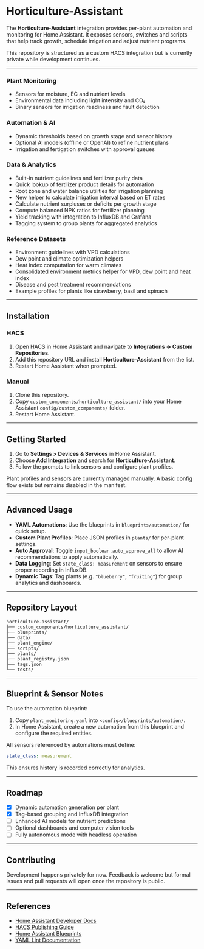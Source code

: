 # Horticulture-Assistant

The **Horticulture-Assistant** integration provides per-plant automation and monitoring for Home Assistant. It exposes sensors, switches and scripts that help track growth, schedule irrigation and adjust nutrient programs.

This repository is structured as a custom HACS integration but is currently private while development continues.

---

### Plant Monitoring
- Sensors for moisture, EC and nutrient levels
- Environmental data including light intensity and CO₂
- Binary sensors for irrigation readiness and fault detection

### Automation & AI
- Dynamic thresholds based on growth stage and sensor history
- Optional AI models (offline or OpenAI) to refine nutrient plans
- Irrigation and fertigation switches with approval queues

### Data & Analytics
- Built-in nutrient guidelines and fertilizer purity data
- Quick lookup of fertilizer product details for automation
- Root zone and water balance utilities for irrigation planning
- New helper to calculate irrigation interval based on ET rates
- Calculate nutrient surpluses or deficits per growth stage
- Compute balanced NPK ratios for fertilizer planning
- Yield tracking with integration to InfluxDB and Grafana
- Tagging system to group plants for aggregated analytics

### Reference Datasets
- Environment guidelines with VPD calculations
- Dew point and climate optimization helpers
- Heat index computation for warm climates
- Consolidated environment metrics helper for VPD, dew point and heat index
- Disease and pest treatment recommendations
- Example profiles for plants like strawberry, basil and spinach

---

## Installation

### HACS
1. Open HACS in Home Assistant and navigate to **Integrations → Custom Repositories**.
2. Add this repository URL and install **Horticulture-Assistant** from the list.
3. Restart Home Assistant when prompted.

### Manual
1. Clone this repository.
2. Copy `custom_components/horticulture_assistant/` into your Home Assistant `config/custom_components/` folder.
3. Restart Home Assistant.

---

## Getting Started

1. Go to **Settings > Devices & Services** in Home Assistant.
2. Choose **Add Integration** and search for **Horticulture-Assistant**.
3. Follow the prompts to link sensors and configure plant profiles.

Plant profiles and sensors are currently managed manually. A basic config flow exists but remains disabled in the manifest.

---

## Advanced Usage

- **YAML Automations**: Use the blueprints in `blueprints/automation/` for quick setup.
- **Custom Plant Profiles**: Place JSON profiles in `plants/` for per-plant settings.
- **Auto Approval**: Toggle `input_boolean.auto_approve_all` to allow AI recommendations to apply automatically.
- **Data Logging**: Set `state_class: measurement` on sensors to ensure proper recording in InfluxDB.
- **Dynamic Tags**: Tag plants (e.g. `"blueberry"`, `"fruiting"`) for group analytics and dashboards.

---

## Repository Layout

```text
horticulture-assistant/
├── custom_components/horticulture_assistant/
├── blueprints/
├── data/
├── plant_engine/
├── scripts/
├── plants/
├── plant_registry.json
├── tags.json
└── tests/
```

---

## Blueprint & Sensor Notes

To use the automation blueprint:
1. Copy `plant_monitoring.yaml` into `<config>/blueprints/automation/`.
2. In Home Assistant, create a new automation from this blueprint and configure the required entities.

All sensors referenced by automations must define:

```yaml
state_class: measurement
```

This ensures history is recorded correctly for analytics.

---

## Roadmap

- [x] Dynamic automation generation per plant
- [x] Tag-based grouping and InfluxDB integration
- [ ] Enhanced AI models for nutrient predictions
- [ ] Optional dashboards and computer vision tools
- [ ] Fully autonomous mode with headless operation

---

## Contributing

Development happens privately for now. Feedback is welcome but formal issues and pull requests will open once the repository is public.

---

## References

- [Home Assistant Developer Docs](https://developers.home-assistant.io/)
- [HACS Publishing Guide](https://hacs.xyz/docs/publish/start)
- [Home Assistant Blueprints](https://www.home-assistant.io/docs/automation/using-blueprints/)
- [YAML Lint Documentation](https://yamllint.readthedocs.io/)

